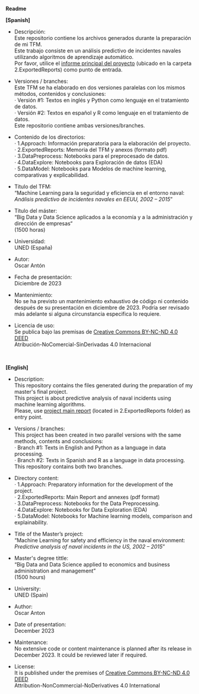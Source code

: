**Readme**

**[Spanish]**

- Descripción:  
Este repositorio contiene los archivos generados durante la preparación de mi TFM.  
Este trabajo consiste en un análisis predictivo de incidentes navales utilizando algoritmos de aprendizaje automático.  
Por favor, utilice el [informe principal del proyecto](https://github.com/oscanton/MachineLearning-Naval-Incidents/blob/Spanish%2BR/2.ExportedReports/-%20Memoria%20TFM%20-%20An%C3%A1lisis%20predictivo%20de%20incidentes%20navales%20-%20Oscar%20Ant%C3%B3n.pdf) (ubicado en la carpeta 2.ExportedReports) como punto de entrada.

- Versiones / branches:  
Este TFM se ha elaborado en dos versiones paralelas con los mismos métodos, contenidos y conclusiones:  
 · Versión #1: Textos en inglés y Python como lenguaje en el tratamiento de datos.  
 · Versión #2: Textos en español y R como lenguaje en el tratamiento de datos.  
Este repositorio contiene ambas versiones/branches.

- Contenido de los directorios:  
 · 1.Approach: Información preparatoria para la elaboración del proyecto.  
 · 2.ExportedReports: Memoria del TFM y anexos (formato pdf)  
 · 3.DataPreprocess: Notebooks para el preprocesado de datos.  
 · 4.DataExplore: Notebooks para Exploración de datos (EDA)  
 · 5.DataModel: Notebooks para Modelos de machine learning, comparativas y explicabilidad.  

- Título del TFM:  
“Machine Learning para la seguridad y eficiencia en el entorno naval:  
_Análisis predictivo de incidentes navales en EEUU, 2002 – 2015_”

- Título del máster:  
“Big Data y Data Science aplicados a la economía y a la administración y dirección de empresas“  
(1500 horas)

- Universidad:  
UNED (España)

- Autor:  
Oscar Antón

- Fecha de presentación:  
Diciembre de 2023

- Mantenimiento:  
No se ha previsto un mantenimiento exhaustivo de código ni contenido después de su presentación en diciembre de 2023. Podría ser revisado más adelante si alguna circunstancia especifica lo requiere.

- Licencia de uso:  
Se publica bajo las premisas de [Creative Commons BY-NC-ND 4.0 DEED](https://creativecommons.org/licenses/by-nc-nd/4.0/)  
Atribución-NoComercial-SinDerivadas 4.0 Internacional  

<br>

**[English]**

- Description:  
This repository contains the files generated during the preparation of my master's final project.  
This project is about predictive analysis of naval incidents using machine learning algorithms.  
Please, use [project main report](https://github.com/oscanton/MachineLearning-Naval-Incidents/tree/English%2BPython/2.ExportedReports) (located in 2.ExportedReports folder) as entry point.

- Versions / branches:  
This project has been created in two parallel versions with the same methods, contents and conclusions:  
 · Branch #1: Texts in English and Python as a language in data processing.  
 · Branch #2: Texts in Spanish and R as a language in data processing.  
This repository contains both two branches.

- Directory content:  
 · 1.Approach: Preparatory information for the development of the project.  
 · 2.ExportedReports: Main Report and annexes (pdf format)  
 · 3.DataPreprocess: Notebooks for the Data Preprocessing.  
 · 4.DataExplore: Notebooks for Data Exploration (EDA)  
 · 5.DataModel: Notebooks for Machine learning models, comparison and explainability.

- Title of the Master’s project:  
“Machine Learning for safety and efficiency in the naval environment:  
_Predictive analysis of naval incidents in the US, 2002 – 2015_”

- Master's degree tittle:  
“Big Data and Data Science applied to economics and business administration and management”  
(1500 hours)

- University:  
UNED (Spain)

- Author:  
Oscar Anton

- Date of presentation:  
December 2023

- Maintenance:  
No extensive code or content maintenance is planned after its release in December 2023. It could be reviewed later if required.

- License:  
It is published under the premises of [Creative Commons BY-NC-ND 4.0 DEED](https://creativecommons.org/licenses/by-nc-nd/4.0/)  
Attribution-NonCommercial-NoDerivatives 4.0 International
